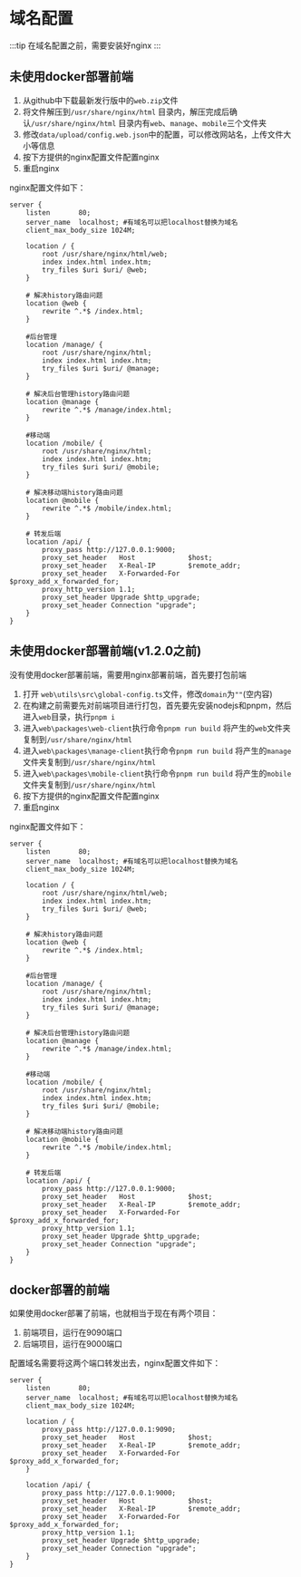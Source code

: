 # 域名配置

:::tip
在域名配置之前，需要安装好nginx
:::
## 未使用docker部署前端

1. 从github中下载最新发行版中的`web.zip`文件
2. 将文件解压到`/usr/share/nginx/html` 目录内，解压完成后确认`/usr/share/nginx/html` 目录内有`web`、`manage`、`mobile`三个文件夹
3. 修改`data/upload/config.web.json`中的配置，可以修改网站名，上传文件大小等信息
4. 按下方提供的nginx配置文件配置nginx
5. 重启nginx

nginx配置文件如下：
```
server {
    listen       80;
	server_name  localhost; #有域名可以把localhost替换为域名
	client_max_body_size 1024M;

    location / {
        root /usr/share/nginx/html/web;
        index index.html index.htm;
        try_files $uri $uri/ @web;
    }

    # 解决history路由问题
    location @web {
        rewrite ^.*$ /index.html;
    }

    #后台管理
    location /manage/ {
        root /usr/share/nginx/html;
        index index.html index.htm;
        try_files $uri $uri/ @manage;
    }

    # 解决后台管理history路由问题
    location @manage {
        rewrite ^.*$ /manage/index.html;
    }

    #移动端
    location /mobile/ {
        root /usr/share/nginx/html;
        index index.html index.htm;
        try_files $uri $uri/ @mobile;
    }

    # 解决移动端history路由问题
    location @mobile {
        rewrite ^.*$ /mobile/index.html;
    }

    # 转发后端
    location /api/ {
		proxy_pass http://127.0.0.1:9000;
		proxy_set_header   Host             $host;
     	proxy_set_header   X-Real-IP        $remote_addr;						
        proxy_set_header   X-Forwarded-For  $proxy_add_x_forwarded_for;
		proxy_http_version 1.1;
    	proxy_set_header Upgrade $http_upgrade;
    	proxy_set_header Connection "upgrade";
	}
}
```

## 未使用docker部署前端(v1.2.0之前)
没有使用docker部署前端，需要用nginx部署前端，首先要打包前端
1. 打开 `web\utils\src\global-config.ts`文件，修改`domain`为`""`(空内容)
2. 在构建之前需要先对前端项目进行打包，首先要先安装nodejs和pnpm，然后进入`web`目录，执行`pnpm i`
3. 进入`web\packages\web-client`执行命令`pnpm run build` 将产生的`web`文件夹复制到`/usr/share/nginx/html`
4. 进入`web\packages\manage-client`执行命令`pnpm run build` 将产生的`manage`文件夹复制到`/usr/share/nginx/html`
5. 进入`web\packages\mobile-client`执行命令`pnpm run build` 将产生的`mobile`文件夹复制到`/usr/share/nginx/html`
6. 按下方提供的nginx配置文件配置nginx
7. 重启nginx

nginx配置文件如下：
```
server {
    listen       80;
	server_name  localhost; #有域名可以把localhost替换为域名
	client_max_body_size 1024M;

    location / {
        root /usr/share/nginx/html/web;
        index index.html index.htm;
        try_files $uri $uri/ @web;
    }

    # 解决history路由问题
    location @web {
        rewrite ^.*$ /index.html;
    }

    #后台管理
    location /manage/ {
        root /usr/share/nginx/html;
        index index.html index.htm;
        try_files $uri $uri/ @manage;
    }

    # 解决后台管理history路由问题
    location @manage {
        rewrite ^.*$ /manage/index.html;
    }

    #移动端
    location /mobile/ {
        root /usr/share/nginx/html;
        index index.html index.htm;
        try_files $uri $uri/ @mobile;
    }

    # 解决移动端history路由问题
    location @mobile {
        rewrite ^.*$ /mobile/index.html;
    }

    # 转发后端
    location /api/ {
		proxy_pass http://127.0.0.1:9000;
		proxy_set_header   Host             $host;
     	proxy_set_header   X-Real-IP        $remote_addr;						
        proxy_set_header   X-Forwarded-For  $proxy_add_x_forwarded_for;
		proxy_http_version 1.1;
    	proxy_set_header Upgrade $http_upgrade;
    	proxy_set_header Connection "upgrade";
	}
}
```

## docker部署的前端
如果使用docker部署了前端，也就相当于现在有两个项目：
1. 前端项目，运行在9090端口
2. 后端项目，运行在9000端口

配置域名需要将这两个端口转发出去，nginx配置文件如下：
```
server {
    listen       80;
	server_name  localhost; #有域名可以把localhost替换为域名
	client_max_body_size 1024M;

    location / {
        proxy_pass http://127.0.0.1:9090;
		proxy_set_header   Host             $host;
     	proxy_set_header   X-Real-IP        $remote_addr;						
        proxy_set_header   X-Forwarded-For  $proxy_add_x_forwarded_for;
    }

	location /api/ {
		proxy_pass http://127.0.0.1:9000;
		proxy_set_header   Host             $host;
     	proxy_set_header   X-Real-IP        $remote_addr;						
        proxy_set_header   X-Forwarded-For  $proxy_add_x_forwarded_for;
		proxy_http_version 1.1;
    	proxy_set_header Upgrade $http_upgrade;
    	proxy_set_header Connection "upgrade";
	}
}
```